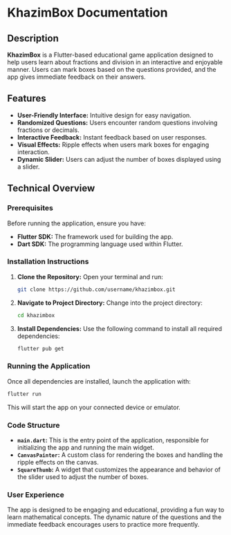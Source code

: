 # KhazimBox Documentation

## Description

**KhazimBox** is a Flutter-based educational game application designed to help users learn about fractions and division in an interactive and enjoyable manner. Users can mark boxes based on the questions provided, and the app gives immediate feedback on their answers.

## Features

- **User-Friendly Interface:** Intuitive design for easy navigation.
- **Randomized Questions:** Users encounter random questions involving fractions or decimals.
- **Interactive Feedback:** Instant feedback based on user responses.
- **Visual Effects:** Ripple effects when users mark boxes for engaging interaction.
- **Dynamic Slider:** Users can adjust the number of boxes displayed using a slider.

## Technical Overview

### Prerequisites

Before running the application, ensure you have:

- **Flutter SDK:** The framework used for building the app.
- **Dart SDK:** The programming language used within Flutter.

### Installation Instructions

1. **Clone the Repository:**
   Open your terminal and run:

   ```bash
   git clone https://github.com/username/khazimbox.git
   ```
2. **Navigate to Project Directory:**
   Change into the project directory:

   ```bash
   cd khazimbox
   ```

3. **Install Dependencies:**
   Use the following command to install all required dependencies:

   ```bash
   flutter pub get
   ```

### Running the Application

Once all dependencies are installed, launch the application with:

```bash
flutter run
```

This will start the app on your connected device or emulator.

### Code Structure

- **`main.dart`:** This is the entry point of the application, responsible for initializing the app and running the main widget.
- **`CanvasPainter`:** A custom class for rendering the boxes and handling the ripple effects on the canvas.
- **`SquareThumb`:** A widget that customizes the appearance and behavior of the slider used to adjust the number of boxes.


### User Experience

The app is designed to be engaging and educational, providing a fun way to learn mathematical concepts. The dynamic nature of the questions and the immediate feedback encourages users to practice more frequently.
